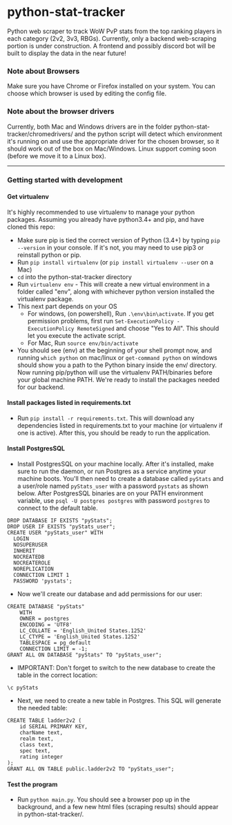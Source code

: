 # python-stat-tracker
Python web scraper to track WoW PvP stats from the top ranking players in each category (2v2, 3v3, RBGs). Currently, only a backend web-scraping portion is under construction. A frontend and possibly discord bot will be built to display the data in the near future!

### Note about Browsers
Make sure you have Chrome or Firefox installed on your system. You can choose which browser is used by editing the config file. 

### Note about the browser drivers
Currently, both Mac and Windows drivers are in the folder python-stat-tracker/chromedrivers/ and the python script will detect which environment it's running on and use the appropriate driver for the chosen browser, so it should work out of the box on Mac/Windows. Linux support coming soon (before we move it to a Linux box).

---

### Getting started with development

#### Get virtualenv
It's highly recommended to use virtualenv to manage your python packages. Assuming you already have python3.4+ and pip, and have cloned this repo:
- Make sure pip is tied the correct version of Python (3.4+) by typing `pip --version` in your console. If it's not, you may need to use pip3 or reinstall python or pip.
- Run `pip install virtualenv` (or `pip install virtualenv --user` on a Mac)
- `cd` into the python-stat-tracker directory
- Run `virtualenv env` - This will create a new virtual environment in a folder called "env", along with whichever python version installed the virtualenv package. 
- This next part depends on your OS
  - For windows, (on powershell), Run `.\env\bin\activate`. If you get permission problems, first run `Set-ExecutionPolicy -ExecutionPolicy RemoteSigned` and choose "Yes to All". This should let you execute the activate script.
  - For Mac, Run `source env/bin/activate`
- You should see (env) at the beginning of your shell prompt now, and running `which python` on mac/linux or `get-command python` on windows should show you a path to the Python binary inside the env/ directory. Now running pip/python will use the virtualenv PATH/binaries before your global machine PATH. We're ready to install the packages needed for our backend.

#### Install packages listed in requirements.txt
- Run `pip install -r requirements.txt`. This will download any dependencies listed in requirements.txt to your machine (or virtualenv if one is active). After this, you should be ready to run the application.

#### Install PostgresSQL
- Install PostgresSQL on your machine locally. After it's installed, make sure to run the daemon, or run Postgres as a service anytime your machine boots. You'll then need to create a database called `pyStats` and a user/role named `pyStats_user` with a password `pystats` as shown below. After PostgresSQL binaries are on your PATH environment variable, use `psql -U postgres postgres` with password `postgres` to connect to the default table. 
```
DROP DATABASE IF EXISTS "pyStats";
DROP USER IF EXISTS "pyStats_user";
CREATE USER "pyStats_user" WITH
  LOGIN
  NOSUPERUSER
  INHERIT
  NOCREATEDB
  NOCREATEROLE
  NOREPLICATION
  CONNECTION LIMIT 1
  PASSWORD 'pystats';
```
- Now we'll create our database and add permissions for our user:
```
CREATE DATABASE "pyStats"
    WITH 
    OWNER = postgres
    ENCODING = 'UTF8'
    LC_COLLATE = 'English_United States.1252'
    LC_CTYPE = 'English_United States.1252'
    TABLESPACE = pg_default
    CONNECTION LIMIT = -1;
GRANT ALL ON DATABASE "pyStats" TO "pyStats_user";
```
- IMPORTANT: Don't forget to switch to the new database to create the table in the correct location:
```
\c pyStats
```
- Next, we need to create a new table in Postgres. This SQL will generate the needed table:
```
CREATE TABLE ladder2v2 (
    id SERIAL PRIMARY KEY,
    charName text,
    realm text,
    class text,
    spec text,
    rating integer
);
GRANT ALL ON TABLE public.ladder2v2 TO "pyStats_user";
```


#### Test the program
- Run `python main.py`. You should see a browser pop up in the background, and a few new html files (scraping results) should appear in python-stat-tracker/.

